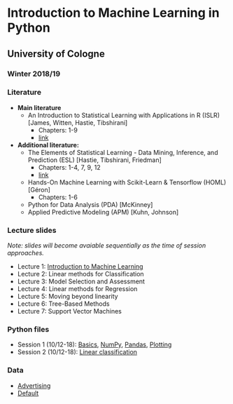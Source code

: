 # Introduction to Machine Learning in Python 
## University of Cologne
### Winter 2018/19


### Literature
- **Main literature**
  - An Introduction to Statistical Learning with Applications in R (ISLR) [James, Witten, Hastie, Tibshirani]
    - Chapters: 1-9
    - [link](https://www-bcf.usc.edu/~gareth/ISL/)
- **Additional literature:**
  - The Elements of Statistical Learning - Data Mining, Inference, and Prediction (ESL) [Hastie, Tibshirani, Friedman]
    - Chapters: 1-4, 7, 9, 12
    - [link](https://web.stanford.edu/~hastie/ElemStatLearn/)
  - Hands-On Machine Learning with Scikit-Learn & Tensorflow (HOML) [Géron]
    - Chapters: 1-6
  - Python for Data Analysis (PDA) [McKinney]
  - Applied Predictive Modeling (APM) [Kuhn, Johnson]
  
### Lecture slides
_Note: slides will become avaiable sequentially as the time of session approaches._
- Lecture 1: [Introduction to Machine Learning](https://raw.githubusercontent.com/jeshan49/eemp2/master/L1.pdf)
- Lecture 2: Linear methods for Classification
- Lecture 3: Model Selection and Assessment
- Lecture 4: Linear methods for Regression
- Lecture 5: Moving beyond linearity
- Lecture 6: Tree-Based Methods
- Lecture 7: Support Vector Machines

### Python files
- Session 1 (10/12-18): [Basics](https://raw.githubusercontent.com/jeshan49/eemp2/master/py_basics.py), [NumPy](https://raw.githubusercontent.com/jeshan49/eemp2/master/py_numpy.py), [Pandas](https://raw.githubusercontent.com/jeshan49/eemp2/master/py_pandas.py), [Plotting](https://raw.githubusercontent.com/jeshan49/eemp2/master/py_plot.py)
- Session 2 (10/12-18): [Linear classification](https://raw.githubusercontent.com/jeshan49/eemp2/master/py_lab2.py)

### Data
- [Advertising](https://raw.githubusercontent.com/jeshan49/eemp2/master/Advertising2.csv)
- [Default](https://raw.githubusercontent.com/jeshan49/eemp2/master/Default.csv)


